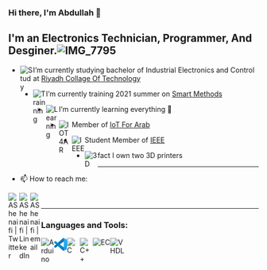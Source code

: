 ### Hi there, I'm Abdullah 👋
## I'm an Electronics Technician, Programmer, And Desginer.![IMG_7795](https://user-images.githubusercontent.com/85587466/127903546-84fdd357-f447-4ce6-8e23-27c5ea8800c7.JPG)


 - <img align="left" alt="Study" width="26px" src="https://i.postimg.cc/MGR3PPhk/student.png" />  I’m currently studying bachelor of Industrial Electronics and Control at [Riyadh Collage Of Technology](https://www.electronyat.tech/) 
   <br />  
 - <img align="left" alt="Trainning" width="26px" src="https://i.postimg.cc/3rbjGjc2/practice.png" /> I’m currently training 2021 summer on [Smart Methods](https://www.s-m.com.sa)
 - <img align="left" alt="Learning" width="26px" src="https://i.postimg.cc/D0KTp4C6/online-learning.png" /> I’m currently learning everything 🤣 
 -  Member of [IoT For Arab](https://twitter.com/IOT4AR) [<img align="left" alt="IOT4AR" width="26px" src="https://i.postimg.cc/d03btjkD/iot4ar1.png" />][IOT4AR] <br />

-  Student Member of [IEEE](https://www.ieee.org/)   [<img align="left" alt="IEEE" width="26px" src="https://i.postimg.cc/NGDkpqPq/ieee-logo-icon-169992.png" />][IEEE]

- fact I own two 3D printers <img align="left" alt="3D" width="26px" src="https://i.postimg.cc/XJsJT8CL/3d-printer.png" />
 --------------------------- 
  - 📫 How to reach me:   


[<img align="left" alt="AShenaifi | Twitter" width="22px" src="https://i.postimg.cc/htKGP61s/twitter.png" />][twitter]
[<img align="left" alt="AShenaifi | LinkedIn" width="22px" src="https://i.postimg.cc/ZqRK6Ngy/linkedin.png" />][linkedin]
[<img align="left" alt="AShenaifi | email" width="22px" src="https://i.postimg.cc/WprpmT9S/email.png" />][email]
</details>
<br />


---------------------------
    
### Languages and Tools:
[<img align="left" alt="Arduino" width="26px" src="https://www.arduino.cc/wiki/370832ed4114dd35d498f2f449b4781e/arduino.svg" />][Arduino]
[<img align="left" alt="Visual Studio Code" width="26px" src="https://raw.githubusercontent.com/github/explore/80688e429a7d4ef2fca1e82350fe8e3517d3494d/topics/visual-studio-code/visual-studio-code.png" />][VScode]
[<img align="left" alt="C" width="26px" src="https://github.com/abranhe/programming-languages-logos/blob/master/src/c/c.svg" />][C]
[<img align="left" alt="C++" width="26px" src="https://github.com/abranhe/programming-languages-logos/blob/master/src/cpp/cpp.svg" />][C++]
[<img align="left" alt="EC" width="35px" src="https://svgshare.com/i/Zif.svg" />][EC]
[<img align="left" alt="VHDL" width="35px" src="https://i.postimg.cc/0Nqg0T8T/VHDL.jpg" />][VHDL]

[twitter]: https://twitter.com/abdllahaz
[email]: mailto:a.ashenaifi@gmail.com
[linkedin]: https://linkedin.com/in/abdullahshenaifi  
[VScode]: https://code.visualstudio.com/
[Arduino]: https://www.arduino.cc/en/software
[C]: https://www.learn-c.org/
[C++]: https://isocpp.org/
[EC]: https://en.wikipedia.org/wiki/Embedded_C
[EC]: https://en.wikipedia.org/wiki/Embedded_C
[IOT4AR]: https://twitter.com/IOT4AR
[IEEE]: https://www.ieee.org
[VHDL]: https://www.learn-c.org/

